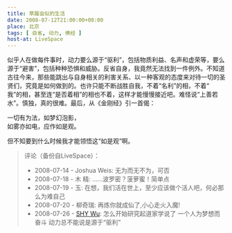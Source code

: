 ```yaml
---
title: 草履虫似的生活
date: 2008-07-12T21:00:00+08:00
place: 北京
tags: [ 自省, 动力, 佛经 ]
host-at: LiveSpace
---
```

似乎人在做每件事时，动力要么源于“驱利”，包括物质利益、名声和虚荣等，要么源于“避害”，包括种种恐惧和威胁。反省自身，我竟然无法找到一件例外。不知道古往今来，那些能跳出与自身相关的利害关系、以一种客观的态度来对待一切的圣贤们，究竟是如何做到的。也许只能不断战胜自我，不着“名利”的相，不着“ 我”的相，甚至连“是否着相”的相也不着，这样才能慢慢接近吧。难怪说“上善若水”。慎独，真的很难。最后，从《金刚经》引一首偈：

一切有为法，如梦幻泡影，<br>
如雾亦如电，应作如是观。

但不知要到什么时候我才能领悟这“如是观”啊。

> 评论（备份自LiveSpace）：
>
> * 2008-07-14 - Joshua Weis: 无为而无不为，可否
> * 2008-07-18 - 木 精: ……波罗密？菠萝蜜！简单点
> * 2008-07-19 - 玉: 在想，我们活在世上，至少应该做个活人吧，何必那么为难自己
> * 2008-07-20 - 柳奇瑞: 再炼你就成仙了,小心走火入魔!
> * 2008-07-26 - [SHY Wu](http://cid-d4939fb6d9f4693c.profile.live.com/): 怎么开始研究起道家学说了 一个人为梦想而奋斗 动力总不能说是源于“驱利”
